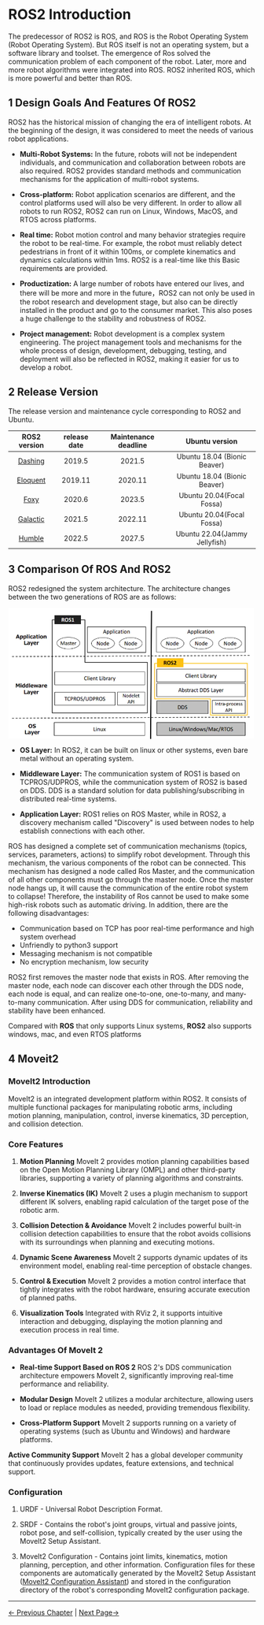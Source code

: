 # ROS2 Introduction

The predecessor of ROS2 is ROS, and ROS is the Robot Operating System (Robot Operating System). But ROS itself is not an operating system, but a software library and toolset.
The emergence of Ros solved the communication problem of each component of the robot. Later, more and more robot algorithms were integrated into ROS. ROS2 inherited ROS, which is more powerful and better than ROS.

## 1 Design Goals And Features Of ROS2

ROS2 has the historical mission of changing the era of intelligent robots. At the beginning of the design, it was considered to meet the needs of various robot applications.

* **Multi-Robot Systems:** In the future, robots will not be independent individuals, and communication and collaboration between robots are also required. ROS2 provides standard methods and communication mechanisms for the application of multi-robot systems.
  
* **Cross-platform:** Robot application scenarios are different, and the control platforms used will also be very different. In order to allow all robots to run ROS2, ROS2 can run on Linux, Windows, MacOS, and RTOS across platforms.
  
* **Real time:** Robot motion control and many behavior strategies require the robot to be real-time. For example, the robot must reliably detect pedestrians in front of it within 100ms, or complete kinematics and dynamics calculations within 1ms. ROS2 is a real-time like this Basic requirements are provided.

* **Productization:** A large number of robots have entered our lives, and there will be more and more in the future，ROS2 can not only be used in the robot research and development stage, but also can be directly installed in the product and go to the consumer market. This also poses a huge challenge to the stability and robustness of ROS2.
  
* **Project management:** Robot development is a complex system engineering. The project management tools and mechanisms for the whole process of design, development, debugging, testing, and deployment will also be reflected in ROS2, making it easier for us to develop a robot.

## 2 Release Version

The release version and maintenance cycle corresponding to ROS2 and Ubuntu.

| **ROS2 version** | **release date** | **Maintenance deadline** | **Ubuntu version** |
| :--------: | :------------------: | :-------------: | :-------------: |
| [Dashing](http://docs.ros.org/en/dashing/index.html)     | 2019.5 | 2021.5 | Ubuntu 18.04 (Bionic Beaver)  |
| [Eloquent](http://docs.ros.org/en/eloquent/index.html)     | 2019.11| 2020.11 | Ubuntu 18.04 (Bionic Beaver)  |
| [Foxy](http://docs.ros.org/en/foxy/index.html)     | 2020.6 | 2023.5 | Ubuntu 20.04(Focal Fossa)  |
| [Galactic](http://docs.ros.org/en/galactic/index.html) | 2021.5 | 2022.11 |Ubuntu 20.04(Focal Fossa)  |
| [Humble](http://docs.ros.org/en/humble/index.html)   | 2022.5 | 2027.5 | Ubuntu 22.04(Jammy Jellyfish)  |

## 3 Comparison Of ROS And ROS2

ROS2 redesigned the system architecture. The architecture changes between the two generations of ROS are as follows:

<img src =../../../resources/3-FunctionsAndApplications/6.developmentGuide/ROS/ROS2/ros-ros2.png
width ="500"  align = "center">

- **OS Layer:** In ROS2, it can be built on linux or other systems, even bare metal without an operating system.

- **Middleware Layer:** The communication system of ROS1 is based on TCPROS/UDPROS, while the communication system of ROS2 is based on DDS. DDS is a standard solution for data publishing/subscribing in distributed real-time systems.

- **Application Layer:** ROS1 relies on ROS Master, while in ROS2, a discovery mechanism called "Discovery" is used between nodes to help establish connections with each other.

ROS has designed a complete set of communication mechanisms (topics, services, parameters, actions) to simplify robot development. Through this mechanism, the various components of the robot can be connected. This mechanism has designed a node called Ros Master, and the communication of all other components must go through the master node. Once the master node hangs up, it will cause the communication of the entire robot system to collapse! Therefore, the instability of Ros cannot be used to make some high-risk robots such as automatic driving. In addition, there are the following disadvantages:

* Communication based on TCP has poor real-time performance and high system overhead
* Unfriendly to python3 support
* Messaging mechanism is not compatible
* No encryption mechanism, low security

ROS2 first removes the master node that exists in ROS. After removing the master node, each node can discover each other through the DDS node, each node is equal, and can realize one-to-one, one-to-many, and many-to-many communication. After using DDS for communication, reliability and stability have been enhanced.

Compared with **ROS** that only supports Linux systems, **ROS2** also supports windows, mac, and even RTOS platforms

## 4 Moveit2

### MoveIt2 Introduction

MoveIt2 is an integrated development platform within ROS2. It consists of multiple functional packages for manipulating robotic arms, including motion planning, manipulation, control, inverse kinematics, 3D perception, and collision detection.

### Core Features

1. **Motion Planning**
MoveIt 2 provides motion planning capabilities based on the Open Motion Planning Library (OMPL) and other third-party libraries, supporting a variety of planning algorithms and constraints.

2. **Inverse Kinematics (IK)**
MoveIt 2 uses a plugin mechanism to support different IK solvers, enabling rapid calculation of the target pose of the robotic arm.

3. **Collision Detection & Avoidance**
MoveIt 2 includes powerful built-in collision detection capabilities to ensure that the robot avoids collisions with its surroundings when planning and executing motions.

4. **Dynamic Scene Awareness**
MoveIt 2 supports dynamic updates of its environment model, enabling real-time perception of obstacle changes.

5. **Control & Execution**
MoveIt 2 provides a motion control interface that tightly integrates with the robot hardware, ensuring accurate execution of planned paths.

6. **Visualization Tools**
Integrated with RViz 2, it supports intuitive interaction and debugging, displaying the motion planning and execution process in real time.

### Advantages Of MoveIt 2

- **Real-time Support Based on ROS 2**
ROS 2's DDS communication architecture empowers MoveIt 2, significantly improving real-time performance and reliability.

- **Modular Design**
MoveIt 2 utilizes a modular architecture, allowing users to load or replace modules as needed, providing tremendous flexibility.

- **Cross-Platform Support**
MoveIt 2 supports running on a variety of operating systems (such as Ubuntu and Windows) and hardware platforms.

**Active Community Support**
MoveIt 2 has a global developer community that continuously provides updates, feature extensions, and technical support.

### Configuration

1. URDF - Universal Robot Description Format.

2. SRDF - Contains the robot's joint groups, virtual and passive joints, robot pose, and self-collision, typically created by the user using the MoveIt2 Setup Assistant.

3. MoveIt2 Configuration - Contains joint limits, kinematics, motion planning, perception, and other information. Configuration files for these components are automatically generated by the MoveIt2 Setup Assistant ([MoveIt2 Configuration Assistant](https://moveit.picknik.ai/main/doc/examples/setup_assistant/setup_assistant_tutorial.html)) and stored in the configuration directory of the robot's corresponding MoveIt2 configuration package.

---

[← Previous Chapter](../6.2-ROS1/6.2.4-Basic_Functions.md) | [Next Page→](./6.3.1-Environment_Setup.md)